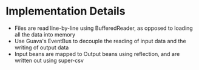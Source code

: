 # Implementation Details

* Files are read line-by-line using BufferedReader, as opposed to loading all the data into memory
* Use Guava's EventBus to decouple the reading of input data and the writing of output data
* Input beans are mapped to Output beans using reflection, and are written out using super-csv
